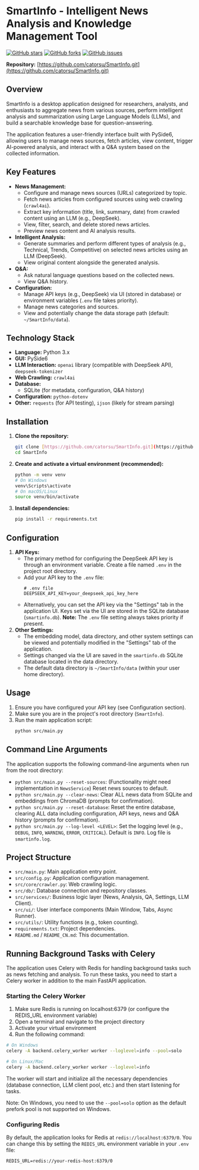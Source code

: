 # SmartInfo - Intelligent News Analysis and Knowledge Management Tool

[![GitHub stars](https://img.shields.io/github/stars/catorsu/SmartInfo?style=social)](https://github.com/catorsu/SmartInfo/stargazers)
[![GitHub forks](https://img.shields.io/github/forks/catorsu/SmartInfo?style=social)](https://github.com/catorsu/SmartInfo/network/members)
[![GitHub issues](https://img.shields.io/github/issues/catorsu/SmartInfo)](https://github.com/catorsu/SmartInfo/issues)

**Repository:** [https://github.com/catorsu/SmartInfo.git](https://github.com/catorsu/SmartInfo.git)

## Overview

SmartInfo is a desktop application designed for researchers, analysts, and enthusiasts to aggregate news from various sources, perform intelligent analysis and summarization using Large Language Models (LLMs), and build a searchable knowledge base for question-answering.

The application features a user-friendly interface built with PySide6, allowing users to manage news sources, fetch articles, view content, trigger AI-powered analysis, and interact with a Q&A system based on the collected information.

## Key Features

- **News Management:**
  - Configure and manage news sources (URLs) categorized by topic.
  - Fetch news articles from configured sources using web crawling (`crawl4ai`).
  - Extract key information (title, link, summary, date) from crawled content using an LLM (e.g., DeepSeek).
  - View, filter, search, and delete stored news articles.
  - Preview news content and AI analysis results.
- **Intelligent Analysis:**
  - Generate summaries and perform different types of analysis (e.g., Technical, Trends, Competitive) on selected news articles using an LLM (DeepSeek).
  - View original content alongside the generated analysis.
- **Q&A:**
  - Ask natural language questions based on the collected news.
  - View Q&A history.
- **Configuration:**
  - Manage API keys (e.g., DeepSeek) via UI (stored in database) or environment variables (`.env` file takes priority).
  - Manage news categories and sources.
  - View and potentially change the data storage path (default: `~/SmartInfo/data`).

## Technology Stack

- **Language:** Python 3.x
- **GUI:** PySide6
- **LLM Interaction:** `openai` library (compatible with DeepSeek API), `deepseek-tokenizer`
- **Web Crawling:** `crawl4ai`
- **Database:**
  - SQLite (for metadata, configuration, Q&A history)
- **Configuration:** `python-dotenv`
- **Other:** `requests` (for API testing), `ijson` (likely for stream parsing)

## Installation

1.  **Clone the repository:**
    ```bash
    git clone [https://github.com/catorsu/SmartInfo.git](https://github.com/catorsu/SmartInfo.git)
    cd SmartInfo
    ```
2.  **Create and activate a virtual environment (recommended):**
    ```bash
    python -m venv venv
    # On Windows
    venv\Scripts\activate
    # On macOS/Linux
    source venv/bin/activate
    ```
3.  **Install dependencies:**
    ```bash
    pip install -r requirements.txt
    ```

## Configuration

1.  **API Keys:**
    - The primary method for configuring the DeepSeek API key is through an environment variable. Create a file named `.env` in the project root directory.
    - Add your API key to the `.env` file:
      ```dotenv
      # .env file
      DEEPSEEK_API_KEY=your_deepseek_api_key_here
      ```
    - Alternatively, you can set the API key via the "Settings" tab in the application UI. Keys set via the UI are stored in the SQLite database (`smartinfo.db`). **Note:** The `.env` file setting always takes priority if present.
2.  **Other Settings:**
    - The embedding model, data directory, and other system settings can be viewed and potentially modified in the "Settings" tab of the application.
    - Settings changed via the UI are saved in the `smartinfo.db` SQLite database located in the data directory.
    - The default data directory is `~/SmartInfo/data` (within your user home directory).

## Usage

1.  Ensure you have configured your API key (see Configuration section).
2.  Make sure you are in the project's root directory (`SmartInfo`).
3.  Run the main application script:
    ```bash
    python src/main.py
    ```

## Command Line Arguments

The application supports the following command-line arguments when run from the root directory:

- `python src/main.py --reset-sources`: (Functionality might need implementation in `NewsService`) Reset news sources to default.
- `python src/main.py --clear-news`: Clear ALL news data from SQLite and embeddings from ChromaDB (prompts for confirmation).
- `python src/main.py --reset-database`: Reset the entire database, clearing ALL data including configuration, API keys, news and Q&A history (prompts for confirmation).
- `python src/main.py --log-level <LEVEL>`: Set the logging level (e.g., `DEBUG`, `INFO`, `WARNING`, `ERROR`, `CRITICAL`). Default is `INFO`. Log file is `smartinfo.log`.

## Project Structure

- `src/main.py`: Main application entry point.
- `src/config.py`: Application configuration management.
- `src/core/crawler.py`: Web crawling logic.
- `src/db/`: Database connection and repository classes.
- `src/services/`: Business logic layer (News, Analysis, QA, Settings, LLM Client).
- `src/ui/`: User interface components (Main Window, Tabs, Async Runner).
- `src/utils/`: Utility functions (e.g., token counting).
- `requirements.txt`: Project dependencies.
- `README.md` / `README_CN.md`: This documentation.

## Running Background Tasks with Celery

The application uses Celery with Redis for handling background tasks such as news fetching and analysis. To run these tasks, you need to start a Celery worker in addition to the main FastAPI application.

### Starting the Celery Worker

1. Make sure Redis is running on localhost:6379 (or configure the REDIS_URL environment variable)
2. Open a terminal and navigate to the project directory
3. Activate your virtual environment
4. Run the following command:

```bash
# On Windows
celery -A backend.celery_worker worker --loglevel=info --pool=solo

# On Linux/Mac
celery -A backend.celery_worker worker --loglevel=info
```

The worker will start and initialize all the necessary dependencies (database connection, LLM client pool, etc.) and then start listening for tasks.

Note: On Windows, you need to use the `--pool=solo` option as the default prefork pool is not supported on Windows.

### Configuring Redis

By default, the application looks for Redis at `redis://localhost:6379/0`. You can change this by setting the `REDIS_URL` environment variable in your `.env` file:

```
REDIS_URL=redis://your-redis-host:6379/0
```
